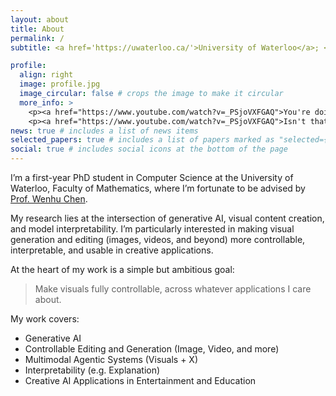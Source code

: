 ```yaml
---
layout: about
title: About
permalink: /
subtitle: <a href='https://uwaterloo.ca/'>University of Waterloo</a>; <a href='https://vectorinstitute.ai/'>Vector Institute</a>;

profile:
  align: right
  image: profile.jpg
  image_circular: false # crops the image to make it circular
  more_info: >
    <p><a href="https://www.youtube.com/watch?v=_PSjoVXFGAQ">You're doing what you love.</a></p>
    <p><a href="https://www.youtube.com/watch?v=_PSjoVXFGAQ">Isn't that enough?</a></p>
news: true # includes a list of news items
selected_papers: true # includes a list of papers marked as "selected={true}"
social: true # includes social icons at the bottom of the page
---
```


I’m a first-year PhD student in Computer Science at the University of Waterloo, Faculty of Mathematics, where I’m fortunate to be advised by [Prof. Wenhu Chen](https://wenhuchen.github.io/).

My research lies at the intersection of generative AI, visual content creation, and model interpretability. I’m particularly interested in making visual generation and editing (images, videos, and beyond) more controllable, interpretable, and usable in creative applications.

At the heart of my work is a simple but ambitious goal:

> Make visuals fully controllable, across whatever applications I care about.

My work covers:

- Generative AI
- Controllable Editing and Generation (Image, Video, and more)
- Multimodal Agentic Systems  (Visuals + X)
- Interpretability (e.g. Explanation)
- Creative AI Applications in Entertainment and Education
